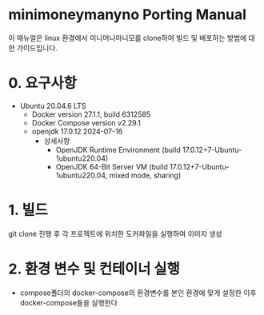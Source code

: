 # minimoneymanyno Porting Manual
이 매뉴얼은 linux 환경에서 미니머니마니모를 clone하여 빌드 및 배포하는 방법에 대한 가이드입니다.
# 0. 요구사항
- Ubuntu 20.04.6 LTS
	- Docker version 27.1.1, build 6312585
	- Docker Compose version v2.29.1
	- openjdk 17.0.12 2024-07-16
		- 상세사항
			- OpenJDK Runtime Environment (build 17.0.12+7-Ubuntu-1ubuntu220.04)
			- OpenJDK 64-Bit Server VM (build 17.0.12+7-Ubuntu-1ubuntu220.04, mixed mode, sharing)
# 1. 빌드
git clone 진행 후 각 프로젝트에 위치한 도커파일을 실행하여 이미지 생성


# 2. 환경 변수 및 컨테이너 실행
 - compose폴더의 docker-compose의 환경변수를 본인 환경에 맞게 설정한 이후 docker-compose들을 실행한다 




